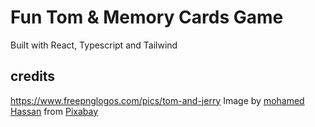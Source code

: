 # Fun Tom & Memory Cards Game

Built with React, Typescript and Tailwind

## credits

https://www.freepnglogos.com/pics/tom-and-jerry
Image by <a href="https://pixabay.com/users/mohamed_hassan-5229782/?utm_source=link-attribution&amp;utm_medium=referral&amp;utm_campaign=image&amp;utm_content=2397258">mohamed Hassan</a> from <a href="https://pixabay.com//?utm_source=link-attribution&amp;utm_medium=referral&amp;utm_campaign=image&amp;utm_content=2397258">Pixabay</a>
